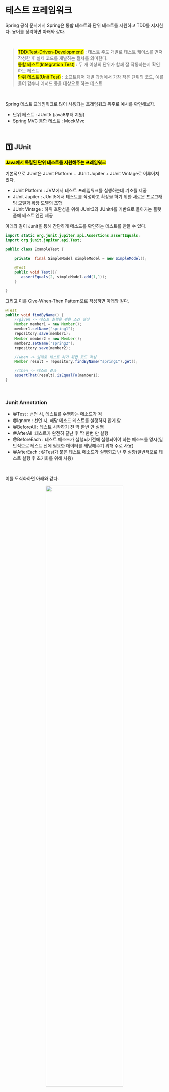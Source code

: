 # 테스트 프레임워크

Spring 공식 문서에서 Spring은 통합 테스트와 단위 테스트를 지원하고 TDD를 지지한다. 용어를 정리하면 아래와 같다. 

</br>

> <mark>TDD(Test-Driven-Development)</mark> : 테스트 주도 개발로 테스트 케이스를 먼저 작성한 후 실제 코드를 개발하는 절차를 의미한다. </br>
> <mark>통합 테스트(Integration Test)</mark> : 두 개 이상의 단위가 함께 잘 작동하는지 확인하는 테스트 </br>
> <mark>단위 테스트(Unit Test)</mark> : 소프트웨어 개발 과정에서 가장 작은 단위의 코드, 예를 들어 함수나 메서드 등을 대상으로 하는 테스트

</br>


Spring 테스트 프레임워크로 많이 사용되는 프레임워크 위주로 예시를 확인해보자. 
* 단위 테스트 : JUnit5 (java8부터 지원) 
* Spring MVC 통합 테스트 : MockMvc 

</br>

## 1️⃣ JUnit
<mark>**Java에서 독립된 단위 테스트를 지원해주는 프레임워크**</mark>

기본적으로 JUnit은 JUnit Platform + JUnit Jupiter + JUnit Vintage로 이루어져 있다.

* JUnit Platform : JVM에서 테스트 프레임워크를 실행하는데 기초를 제공
* JUnit Jupiter : JUnit5에서 테스트를 작성하고 확장을 하기 위한 새로운 프로그래밍 모델과 확장 모델의 조합
* JUnit Vintage : 하위 호환성을 위해 JUnit3와 JUnit4를 기반으로 돌아가는 플랫폼에 테스트 엔진 제공


아래와 같이 Junit을 통해 간단하게 메소드를 확인하는 테스트를 만들 수 있다. 

```java
import static org.junit.jupiter.api.Assertions.assertEquals;
import org.junit.jupiter.api.Test;

public class ExampleTest {

    private  final SimpleModel simpleModel = new SimpleModel();

    @Test
    public void Test(){
       assertEquals(2, simpleModel.add(1,1));
    }

}
```

그리고 이를 Give-When-Then Pattern으로 작성하면 아래와 같다. 

```java
@Test
public void findByName() {
    //given -> 테스트 실행을 위한 조건 설정
    Member member1 = new Member();
    member1.setName("spring1");
    repository.save(member1);
    Member member2 = new Member();
    member2.setName("spring2");
    repository.save(member2);

    //when -> 실제로 테스트 하기 위한 코드 작성
    Member result = repository.findByName("spring1").get();

    //then -> 테스트 결과
    assertThat(result).isEqualTo(member1);
}

```

</br>

### Junit Annotation
* @Test : 선언 시, 테스트를 수행하는 메소드가 됨 
* @Ignore : 선언 시, 해당 메소드 테스트를 실행하지 않게 함
* @BeforeAll  : 테스트 시작하기 전 딱 한번 만 실행
* @AfterAll :테스트가 완전히 끝난 후 딱 한번 만 실행
* @BeforeEach : 테스트 메소드가 실행되기전에 실행되어야 하는 메소드를 명시(일반적으로 테스트 전에 필요한 데이터를 세팅해주기 위해 주로 사용)
* @AfterEach : @Test가 붙은 테스트 메소드가 실행되고 난 후 실향(일반적으로 테스트 실행 후 초기화를 위해 사용)

</br>

이를 도식화하면 아래와 같다. 

<p align="center">
<img src="https://github.com/user-attachments/assets/b16ef77e-5acc-45f3-b2c4-5754940baf6f" width="70%" height="70%"></br>
</p></br>



</br>

## 2️⃣ MockMVC

<mark>**Spring 프레임워크에서 제공하는 웹 애플리케이션 테스트용 라이브러리**</mark>

주로 Controller의 동작을 테스트하는데 사용한다. MockMvc를 사용하면 HTTP 요청을 작성하고 컨트롤러의 응답을 검증할 수 있다. 이를 통해 실제 서버에 구현한 Application을 올리지 않고 컨트롤러의 동작 확인이 가능하다.

</br>


### ♦️ GET 방식 사용법

아래와 같은 Controller의 GET 요청을 테스트 해보자고 하자. (@RestController : Spring 4.0에서 추가 기존 @Controller에 @ResponseBody가 추가, JSON 또는 XML 형식으로 HTTP 응답에 담아서 전송)

</br>

```java
@RestController
public class TestController {

    @GetMapping("/test")
    public String testGet(@RequestParam String name, @RequestParam String id){
        return name +": "+ id;
    }
}

```

해당 Controller에 대한 테스트 클래스를 아래와 같이 만들어준다.

```java
@RunWith(SpringRunner.class)
@WebMvcTest(TestController.class)
class TestControllerTest {

    @Autowired
    private MockMvc mockMvc;

    @Test
    void testGet() throws Exception {

        MultiValueMap<String, String> info = new LinkedMultiValueMap<>();

        info.add("name", "Jake");
        info.add("id", "11250");

        mockMvc.perform(
                MockMvcRequestBuilders.get("/test")
                        .params(info))
                .andExpect(status().isOk())
                .andExpect(content().string("Jake: 11250"))
                .andDo(print());

    }
}

```


 * perform() : 요청을 전송하는 역할, 결과를 <code>ResultActions</code> 객체를 받으며, 해당 객체는 리턴 값을 검증할 수 있는 <code>andExpect()</code> 메소드를 제공 
 * get("url path") : HTTP 메소드 결정할 수 있음(<code>get()</code>, <code>post()</code>, <code>put()</code>, <code>delete()</code>)
 * params() : <키, 값> 파라미터를 전달할 수 있음 (여러 개일 때는 **params()**, 하나일 때는 **param()**을 사용)
 * andExpect() : 응답을 검증하는 역할
   * status() - 상태코드
   * view() - 리턴하는 뷰 이름 검증 (view().name("test")
   * redirect() - 리다이렉트 응답을 검증
   * content() - 응답정보 검증
 * andDo(print()) : 요청/응답 전체 메시지 확인 가능  

</br>

실제 해당 결과를 테스트하면 인텔리제이에서 아래와 같이 확인할 수 있다.  (테스트 통과)

![result](https://github.com/user-attachments/assets/34e85a70-337f-494e-b1ae-1f316ef23425)


</br>


### ♦️ POST 방식 사용법

이번에는 POST 방식에서 어떻게 테스트하는가 확인해 보자

```java

//lombok으로 구현한 User 클래스
@Getter
@Setter
@AllArgsConstructor
public class User {
    private String name;
    private String id;
}


//TestController
@RestController
@RequestMapping("/start")
public class TestController {

    @PostMapping("/test")
    public String testGet(@RequestBody User user){
        return user.getName() + ": "+ user.getId();
    }
}

```

해당 POST 메소드를 MockMVC 테스트로 작성하면 아래와 같다.

```java

@RunWith(SpringRunner.class)
@WebMvcTest(TestController.class)
class TestControllerTest {

    @Autowired
    private MockMvc mockMvc;

    @Autowired
    private ObjectMapper objectMapper;

    @Test
    void testGet() throws Exception {

        String content = objectMapper.writeValueAsString(new User("Jake", "11020"));

        mockMvc.perform(
                        MockMvcRequestBuilders.post("/start/test")
                                .content(content)
                                .contentType(MediaType.APPLICATION_JSON)
                                .accept(MediaType.APPLICATION_JSON))
                .andExpect(status().isOk())
                .andExpect(content().string("Jake: 11020"))
                .andDo(print());

    }


}

```

이에 따른 결과를 아래와 같이 나온다. (테스트 통과)


![result2](https://github.com/user-attachments/assets/ca9fdb90-757d-49cb-a322-83bb8759326e)

</br>

